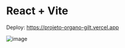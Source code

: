 # React + Vite

Deploy: https://projeto-organo-gilt.vercel.app

![image](https://github.com/Isabely-cards/projeto_organo/assets/112524798/0a71164a-e9d1-440e-995d-0293f9dad3bb)
